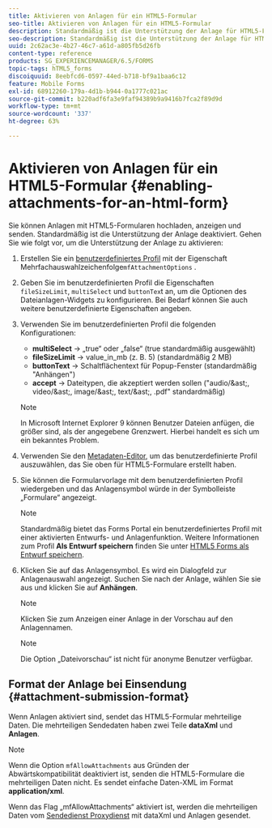 ```yaml
---
title: Aktivieren von Anlagen für ein HTML5-Formular
seo-title: Aktivieren von Anlagen für ein HTML5-Formular
description: Standardmäßig ist die Unterstützung der Anlage für HTML5-Formulare deaktiviert.
seo-description: Standardmäßig ist die Unterstützung der Anlage für HTML5-Formulare deaktiviert.
uuid: 2c62ac3e-4b27-46c7-a61d-a805fb5d26fb
content-type: reference
products: SG_EXPERIENCEMANAGER/6.5/FORMS
topic-tags: hTML5_forms
discoiquuid: 8eebfcd6-0597-44ed-b718-bf9a1baa6c12
feature: Mobile Forms
exl-id: 68912260-179a-4d1b-b944-0a1777c021ac
source-git-commit: b220adf6fa3e9faf94389b9a9416b7fca2f89d9d
workflow-type: tm+mt
source-wordcount: '337'
ht-degree: 63%

---
```


# Aktivieren von Anlagen für ein HTML5-Formular {#enabling-attachments-for-an-html-form}

Sie können Anlagen mit HTML5-Formularen hochladen, anzeigen und senden. Standardmäßig ist die Unterstützung der Anlage deaktiviert. Gehen Sie wie folgt vor, um die Unterstützung der Anlage zu aktivieren:

1. Erstellen Sie ein [benutzerdefiniertes Profil](/help/forms/using/custom-profile.md) mit der Eigenschaft Mehrfachauswahlzeichenfolge`mfAttachmentOptions` .
1. Geben Sie im benutzerdefinierten Profil die Eigenschaften `fileSizeLimit`, `multiSelect` und `buttonTex`t an, um die Optionen des Dateianlagen-Widgets zu konfigurieren. Bei Bedarf können Sie auch weitere benutzerdefinierte Eigenschaften angeben.

1. Verwenden Sie im benutzerdefinierten Profil die folgenden Konfigurationen:

   * **multiSelect** -> „true“ oder „false“ (true standardmäßig ausgewählt)
   * **fileSizeLimit**  -> value_in_mb (z. B. 5) (standardmäßig 2 MB)
   * **buttonText**  -> Schaltflächentext für Popup-Fenster (standardmäßig &quot;Anhängen&quot;)
   * **accept**  -> Dateitypen, die akzeptiert werden sollen (&quot;audio/&amp;ast;, video/&amp;ast;, image/&amp;ast;, text/&amp;ast;, .pdf&quot; standardmäßig)

   >[!NOTE]
   >
   >In Microsoft Internet Explorer 9 können Benutzer Dateien anfügen, die größer sind, als der angegebene Grenzwert. Hierbei handelt es sich um ein bekanntes Problem.

1. Verwenden Sie den [Metadaten-Editor](/help/forms/using/manage-form-metadata.md), um das benutzerdefinierte Profil auszuwählen, das Sie oben für HTML5-Formulare erstellt haben.
1. Sie können die Formularvorlage mit dem benutzerdefinierten Profil wiedergeben und das Anlagensymbol würde in der Symbolleiste „Formulare“ angezeigt.

   >[!NOTE]
   >
   >Standardmäßig bietet das Forms Portal ein benutzerdefiniertes Profil mit einer aktivierten Entwurfs- und Anlagenfunktion. Weitere Informationen zum Profil **Als Entwurf speichern** finden Sie unter [HTML5 Forms als Entwurf speichern](/help/forms/using/saving-html5-form-draft.md).

1. Klicken Sie auf das Anlagensymbol. Es wird ein Dialogfeld zur Anlagenauswahl angezeigt. Suchen Sie nach der Anlage, wählen Sie sie aus und klicken Sie auf **Anhängen**.

   >[!NOTE]
   >
   >Klicken Sie zum Anzeigen einer Anlage in der Vorschau auf den Anlagennamen.

   >[!NOTE]
   >
   >Die Option „Dateivorschau“ ist nicht für anonyme Benutzer verfügbar.

## Format der Anlage bei Einsendung {#attachment-submission-format}

Wenn Anlagen aktiviert sind, sendet das HTML5-Formular mehrteilige Daten. Die mehrteiligen Sendedaten haben zwei Teile **dataXml** und **Anlagen**.

>[!NOTE]
>
>Wenn die Option `mfAllowAttachments` aus Gründen der Abwärtskompatibilität deaktiviert ist, senden die HTML5-Formulare die mehrteiligen Daten nicht. Es sendet einfache Daten-XML im Format **application/xml**.

Wenn das Flag „mfAllowAttachments“ aktiviert ist, werden die mehrteiligen Daten vom [Sendedienst Proxydienst](/help/forms/using/service-proxy.md) mit dataXml und Anlagen gesendet.
